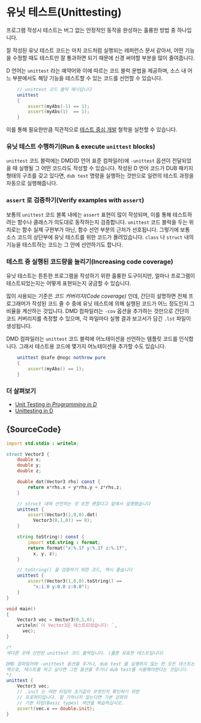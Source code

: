 # 유닛 테스트(Unittesting)

프로그램 작성시 테스트는 버그 없는 안정적인 동작을 완성하는 훌륭한 방법 중 하나입니다.

잘 작성된 유닛 테스트 코드는 마치 코드처럼 실행되는 레퍼런스 문서 같아서, 어떤 기능을 수정할 때도 테스트만 잘 통과하면 되기 때문에 신경 써야할 부분을 많이 줄여줍니다.

D 언어는 `unittest` 라는 예약어와 이에 따르는 코드 블럭 문법을 제공하며, 소스 내 어느 부분에서도 해당 기능을 테스트할 수 있는 코드를 선언할 수 있습니다.

```d
    // unittest 코드 블럭 예시입니다
    unittest
    {
        assert(myAbs(-1) == 1);
        assert(myAbs(1)  == 1);
    }
```

이를 통해 필요한만큼 직관적으로 [테스트 중심 개발](https://en.wikipedia.org/wiki/Test-driven_development) 철학을 실천할 수 있습니다.

### 유닛 테스트 수행하기(Run & execute `unittest` blocks)

`unittest` 코드 블럭에는 DMD(D 언어 표준 컴파일러)에 `-unittest` 옵션이 전달되었을 때 실행될 그 어떤 코드라도 작성할 수 있습니다. 작성된 D 언어 코드가 DUB 패키지 형태의 구조를 갖고 있다면, `dub test` 명령을 실행하는 것만으로 일련의 테스트 과정을 자동으로 실행해줍니다.

### `assert` 로 검증하기(Verify examples with `assert`)

보통의 `unittest` 코드 블록 내에는 `assert` 표현이 많이 작성되며, 이를 통해 테스트하려는 함수나 클래스가 의도대로 동작하는지 검증합니다. `unittest` 코드 블럭을 두는 위치로는 함수 실제 구현부가 아닌, 함수 선언 부분의 근처가 선호됩니다. 그렇기에 보통 소스 코드의 상단부에 유닛 테스트를 위한 코드가 몰려있습니다. `class` 나 `struct` 내의 기능을 테스트하는 코드는 그 안에 선언하기도 합니다.

### 테스트 중 실행된 코드량을 늘리기(Increasing code coverage)

유닛 테스트는 튼튼한 프로그램을 작성하기 위한 훌륭한 도구이지만, 얼마나 프로그램이 테스트되었는지는 어떻게 표현되는지 궁금할 수 있습니다.

많이 사용되는 기준은 _코드 커버리지(Code coverage)_ 인데, 간단히 설명하면 전체 프로그래머가 작성된 코드 줄 수 중에 유닛 테스트에 의해 실행된 코드가 어느 정도인지 그 비율을 계산하는 것입니다. DMD 컴파일러는 `-cov` 옵션을 추가하는 것만으로 간단히 코드 커버리지를 측정할 수 있으며, 각 파일마다 실행 결과 보고서가 담긴 `.lst` 파일이 생성됩니다.

DMD 컴파일러는 `unittest` 코드 블럭에 어노테이션을 선언하는 템플릿 코드를 인식합니다. 그래서 테스트용 코드에 몇가지 어노테이션을 추가할 수도 있습니다.

```d
    unittest @safe @nogc nothrow pure
    {
        assert(myAbs() == 1);
    }
```

### 더 살펴보기

- [Unit Testing in _Programming in D_](http://ddili.org/ders/d.en/unit_testing.html)
- [Unittesting in D](https://dlang.org/spec/unittest.html)

## {SourceCode}

```d
import std.stdio : writeln;

struct Vector3 {
    double x;
    double y;
    double z;

    double dot(Vector3 rhs) const {
        return x*rhs.x + y*rhs.y + z*rhs.z;
    }

    // struct 내에 선언하는 것 또한 괜찮다고 앞에서 설명했습니다
    unittest {
        assert(Vector3(1,0,0).dot(
          Vector3(0,1,0)) == 0);
    }

    string toString() const {
        import std.string : format;
        return format("x:%.1f y:%.1f z:%.1f",
          x, y, z);
    }

    // toString() 을 검증하기 위한 코드, 역시 좋습니다
    unittest {
        assert(Vector3(1,0,0).toString() ==
          "x:1.0 y:0.0 z:0.0");
    }
}

void main()
{
    Vector3 vec = Vector3(0,1,0);
    writeln(`이 Vector3은 테스트되었습니다: `,
      vec);
}

/*
색다른 곳에 선언된 unittest 코드 블럭입니다. (물론 유효한 테스트입니다)

DMD 컴파일러에 -unittest 옵션을 주거나, dub test 를 실행하지 않는 한 모든 테스트는 컴파일되지 않습니다.
역으로, 테스트를 하고 싶다면 그런 옵션을 주거나 dub test를 사용해야한다는 것입니다.
*/
unittest {
    Vector3 vec;
    // .init 는 어떤 타입의 초기값이 무엇인지 확인하기 위한
    // 프로퍼티입니다. 잘 기억나지 않는다면 기본 강좌의
    // 기본 타입(Basic types) 섹션을 복습하십시오.
    assert(vec.x == double.init);
}
```
